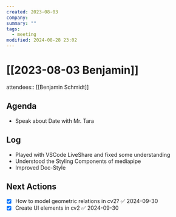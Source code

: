 ```yaml
---
created: 2023-08-03
company: 
summary: ""
tags:
  - meeting
modified: 2024-08-28 23:02
---
```


# [[2023-08-03 Benjamin]]

attendees:: [[Benjamin Schmidt]]

## Agenda

- Speak about Date with Mr. Tara

## Log

- Played with VSCode LiveShare and fixed some understanding
- Understood the Styling Components of mediapipe
- Improved Doc-Style

## Next Actions

- [x] How to model geometric relations in cv2? ✅ 2024-09-30
- [x] Create UI elements in cv2 ✅ 2024-09-30
